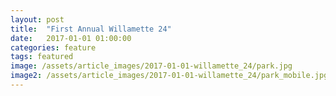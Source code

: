 ```yaml
---
layout: post
title:  "First Annual Willamette 24"
date:   2017-01-01 01:00:00
categories: feature
tags: featured
image: /assets/article_images/2017-01-01-willamette_24/park.jpg
image2: /assets/article_images/2017-01-01-willamette_24/park_mobile.jpg
---
```



